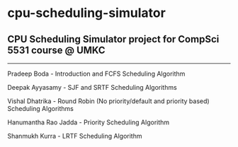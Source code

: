 # cpu-scheduling-simulator


## CPU Scheduling Simulator project for CompSci 5531 course @ UMKC

---


Pradeep Boda  - Introduction and FCFS Scheduling Algorithm

Deepak Ayyasamy - SJF and SRTF Scheduling Algorithms

Vishal Dhatrika - Round Robin (No priority/default and priority based) Scheduling Algorithms

Hanumantha Rao Jadda - Priority Scheduling Algorithm

Shanmukh Kurra - LRTF Scheduling Algorithm

